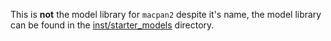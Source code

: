 This is **not** the model library for `macpan2` despite it's name, the model library can be found in the [inst/starter_models](https://github.com/canmod/macpan2/tree/main/inst/starter_models) directory.
